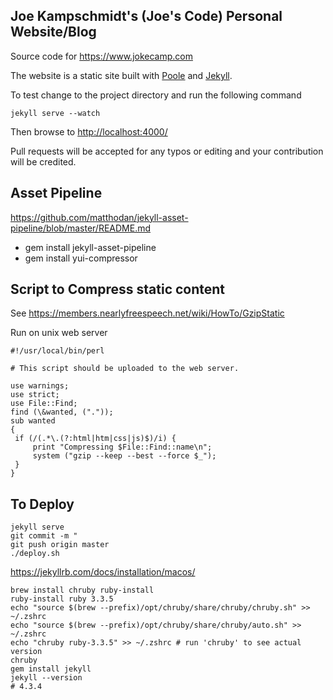 ## Joe Kampschmidt's (Joe's Code) Personal Website/Blog


Source code for <https://www.jokecamp.com>

The website is a static site built with [Poole](https://github.com/poole/poole) and [Jekyll](http://jekyllrb.com).

To test change to the project directory and run the following command

    jekyll serve --watch

Then browse to <http://localhost:4000/>

Pull requests will be accepted for any typos or editing and your contribution will be credited.

## Asset Pipeline

https://github.com/matthodan/jekyll-asset-pipeline/blob/master/README.md

- gem install jekyll-asset-pipeline
- gem install yui-compressor

## Script to Compress static content

See <https://members.nearlyfreespeech.net/wiki/HowTo/GzipStatic>

Run on unix web server
```
#!/usr/local/bin/perl

# This script should be uploaded to the web server.

use warnings;
use strict;
use File::Find;
find (\&wanted, ("."));
sub wanted
{
 if (/(.*\.(?:html|htm|css|js)$)/i) {
     print "Compressing $File::Find::name\n";
     system ("gzip --keep --best --force $_");
 }
}
```

## To Deploy

```
jekyll serve
git commit -m "
git push origin master
./deploy.sh
```



https://jekyllrb.com/docs/installation/macos/
```
brew install chruby ruby-install
ruby-install ruby 3.3.5
echo "source $(brew --prefix)/opt/chruby/share/chruby/chruby.sh" >> ~/.zshrc
echo "source $(brew --prefix)/opt/chruby/share/chruby/auto.sh" >> ~/.zshrc
echo "chruby ruby-3.3.5" >> ~/.zshrc # run 'chruby' to see actual version
chruby
gem install jekyll
jekyll --version
# 4.3.4
```